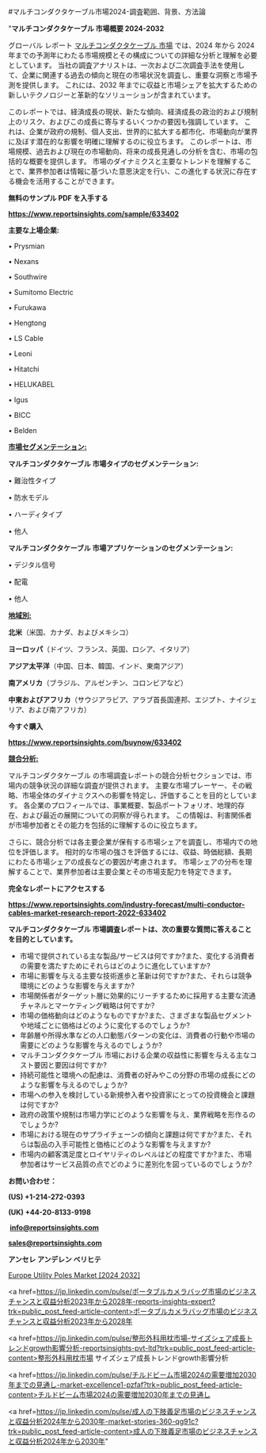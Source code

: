#マルチコンダクタケーブル市場2024-調査範囲、背景、方法論

"<strong>マルチコンダクタケーブル 市場概要 2024-2032</strong>

グローバル レポート <a href=https://www.reportsinsights.com/sample/633402>マルチコンダクタケーブル 市場</a> では、2024 年から 2024 年までの予測年にわたる市場規模とその構成についての詳細な分析と理解を必要としています。 当社の調査アナリストは、一次および二次調査手法を使用して、企業に関連する過去の傾向と現在の市場状況を調査し、重要な洞察と市場予測を提供します。 これには、2032 年までに収益と市場シェアを拡大​​するための新しいテクノロジーと革新的なソリューションが含まれています。

このレポートでは、経済成長の現状、新たな傾向、経済成長の政治的および規制上のリスク、およびこの成長に寄与するいくつかの要因も強調しています。 これは、企業が政府の規制、個人支出、世界的に拡大する都市化、市場動向が業界に及ぼす潜在的な影響を明確に理解するのに役立ちます。 このレポートは、市場規模、過去および現在の市場動向、将来の成長見通しの分析を含む、市場の包括的な概要を提供します。 市場のダイナミクスと主要なトレンドを理解することで、業界参加者は情報に基づいた意思決定を行い、この進化する状況に存在する機会を活用することができます。

<strong><b>無料のサンプル PDF を入手する</b></strong>

<a href=https://www.reportsinsights.com/sample/633402><strong><u>https://www.reportsinsights.com/sample/633402</u></strong></a>

<strong>主要な上場企業:</strong>

• Prysmian

• Nexans

• Southwire

• Sumitomo Electric

• Furukawa

• Hengtong

• LS Cable

• Leoni

• Hitatchi

• HELUKABEL

• Igus

• BICC

• Belden

<strong><u>市場セグメンテーション</u></strong><strong><u>:</u></strong>

<strong>マルチコンダクタケーブル 市場タイプのセグメンテーション:</strong>

• 難治性タイプ

• 防水モデル

• ハーディタイプ

• 他人

<strong>マルチコンダクタケーブル 市場アプリケーションのセグメンテーション:</strong>

• デジタル信号

• 配電

• 他人

<strong><u>地域別</u></strong><strong><u>:</u></strong>

<strong>北米</strong>（米国、カナダ、およびメキシコ）

<strong>ヨーロッパ</strong>（ドイツ、フランス、英国、ロシア、イタリア）

<strong>アジア太平洋</strong>（中国、日本、韓国、インド、東南アジア）

<strong>南アメリカ</strong>（ブラジル、アルゼンチン、コロンビアなど）

<strong>中東およびアフリカ</strong>（サウジアラビア、アラブ首長国連邦、エジプト、ナイジェリア、および南アフリカ）

<strong>今すぐ購入</strong>

<a href=https://www.reportsinsights.com/buynow/633402><strong><u>https://www.reportsinsights.com/buynow/633402</u></strong></a>

<strong><u>競合分析:</u></strong>

マルチコンダクタケーブル の市場調査レポートの競合分析セクションでは、市場内の競争状況の詳細な調査が提供されます。 主要な市場プレーヤー、その戦略、市場全体のダイナミクスへの影響を特定し、評価することを目的としています。 各企業のプロフィールでは、事業概要、製品ポートフォリオ、地理的存在、および最近の展開についての洞察が得られます。 この情報は、利害関係者が市場参加者とその能力を包括的に理解するのに役立ちます。

さらに、競合分析では各主要企業が保有する市場シェアを調査し、市場内での地位を評価します。 相対的な市場の強さを評価するには、収益、時価総額、長期にわたる市場シェアの成長などの要因が考慮されます。 市場シェアの分布を理解することで、業界参加者は主要企業とその市場支配力を特定できます。

<strong>完全なレポートにアクセスする</strong>

<a href=https://www.reportsinsights.com/industry-forecast/multi-conductor-cables-market-research-report-2022-633402><strong><u><b>https://www.reportsinsights.com/industry-forecast/multi-conductor-cables-market-research-report-2022-633402</b></u></strong></a>

<strong><b>マルチコンダクタケーブル 市場調査レポートは、次の重要な質問に答えることを目的としています。</b></strong>
<ul>
  <li>市場で提供されている主な製品/サービスは何ですか?また、変化する消費者の需要を満たすためにそれらはどのように進化していますか?</li>
  <li>市場に影響を与える主要な技術進歩と革新は何ですか?また、それらは競争環境にどのような影響を与えますか?</li>
  <li>市場関係者がターゲット層に効果的にリーチするために採用する主要な流通チャネルとマーケティング戦略は何ですか?</li>
  <li>市場の価格動向はどのようなものですか?また、さまざまな製品セグメントや地域ごとに価格はどのように変化するのでしょうか?</li>
  <li>年齢層や所得水準などの人口動態パターンの変化は、消費者の行動や市場の需要にどのような影響を与えるのでしょうか?</li>
  <li>マルチコンダクタケーブル 市場における企業の収益性に影響を与える主なコスト要因と要因は何ですか?</li>
  <li>持続可能性と環境への配慮は、消費者の好みやこの分野の市場の成長にどのような影響を与えるのでしょうか?</li>
  <li>市場への参入を検討している新規参入者や投資家にとっての投資機会と課題は何ですか?</li>
  <li>政府の政策や規制は市場力学にどのような影響を与え、業界戦略を形作るのでしょうか?</li>
  <li>市場における現在のサプライチェーンの傾向と課題は何ですか?また、それらは製品の入手可能性と価格にどのような影響を与えますか?</li>
  <li>市場内の顧客満足度とロイヤリティのレベルはどの程度ですか?また、市場参加者はサービス品質の点でどのように差別化を図っているのでしょうか?</li>
</ul>
<strong>お問い合わせ：</strong>

<strong>(US) +1-214-272-0393</strong>

<strong>(UK) +44-20-8133-9198</strong>

<strong> </strong><a href=info@reportsinsights.com><strong><u>info@reportsinsights.com</u></strong></a>

<a href=sales@reportsinsights.com><strong><u>sales@reportsinsights.com</u></strong></a>

<strong>アンセレ アンデレン ベリヒテ</strong>

<a href=https://www.linkedin.com/pulse/europe-utility-poles-markets-analysis-decision-makers-clogf/>Europe Utility Poles Market [2024 2032]</a>

<a href=https://jp.linkedin.com/pulse/ポータブルカメラバッグ市場のビジネスチャンスと収益分析2023年から2028年-reports-insights-expert?trk=public_post_feed-article-content>ポータブルカメラバッグ市場のビジネスチャンスと収益分析2023年から2028年</a>

<a href=https://jp.linkedin.com/pulse/整形外科用枕市場-サイズシェア成長トレンドgrowth影響分析-reportsinsights-pvt-ltd?trk=public_post_feed-article-content>整形外科用枕市場 サイズシェア成長トレンドgrowth影響分析</a>

<a href=https://jp.linkedin.com/pulse/チルドビーム市場2024の需要増加2030年までの見通し-market-excellence1-pzfaf?trk=public_post_feed-article-content>チルドビーム市場2024の需要増加2030年までの見通し</a>

<a href=https://jp.linkedin.com/pulse/成人の下肢義足市場のビジネスチャンスと収益分析2024年から2030年-market-stories-360-qg91c?trk=public_post_feed-article-content>成人の下肢義足市場のビジネスチャンスと収益分析2024年から2030年</a>"
